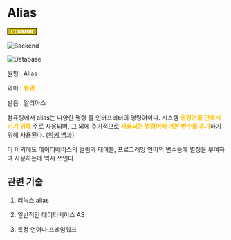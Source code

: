 <d-title>

# Alias

</d-title>

<d-label>

<d-inner>

![Common](../../2TAT1C/Label_Common.png)

</d-inner>

<d-inner>

![Backend](../2TAT1C/Label_Backend.png)

</d-inner>

<d-inner>

![Database](../2TAT1C/Label_Database.png)

</d-inner>

</d-label>

<d-origin>

원형 : Alias

</d-origin>

<d-mean>

의미 : <span style="color:#FFBF00; font-weight:bold;">별명</span>

</d-mean>

<d-pronunciation>

발음 : 알리아스

</d-pronunciation>

<d-content>

컴퓨팅에서 alias는 다양한 명령 줄 인터프리터의 명령어이다. 시스템 <span style="color:#FFBF00; font-weight:bold;">명령어를 단축시키기 위해</span> 주로 사용되며, 그 외에 주기적으로 <span style="color:#FFBF00; font-weight:bold;">사용되는 명령어에 기본 변수를 추가</span>하기 위해 사용된다.
([위키 백과](<https://ko.wikipedia.org/wiki/Alias_(%EB%AA%85%EB%A0%B9%EC%96%B4)>))

이 이외에도 데이터베이스의 컬럼과 테이블, 프로그래밍 언어의 변수등에 별칭을 부여하여 사용하는데 역시 쓰인다.

</d-content>

<d-relation>

## 관련 기술

<d-inner>

1. 리눅스 alias

</d-inner>

<d-inner>

2. 일반적인 데이터베이스 AS

</d-inner>

<d-inner>

3. 특정 언어나 프레임워크

</d-inner>

</d-relation>
